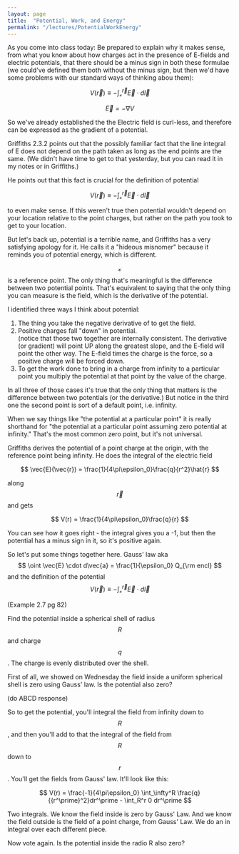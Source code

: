 ```yaml
---
layout: page
title:  "Potential, Work, and Energy"
permalink: "/lectures/PotentialWorkEnergy"
---
```


As you come into class today: Be prepared to explain why it makes sense, from
what you know about how charges act in the presence of E-fields and electric
potentials, that there should be a minus sign in both these formulae (we 
could've defined them both without the minus sign, but then we'd have
some problems with our standard ways of thinking abou them):

$$
V(\vec{r}) \equiv -\int_\mathcal{o}^\vec{r} \vec{E}\cdot d\vec{l}
$$

$$
\vec{E} = -\nabla V
$$

So we've already established the the Electric field is curl-less, and therefore
can be expressed as the gradient of a potential.

Griffiths 2.3.2 points out that the possibly familiar fact that the line integral
of E does not depend on the path taken as long as the end points are the same.
(We didn't have time to get to that yesterday, but you can read it in my notes
or in Griffiths.)

He points out that this fact is crucial for the definition of potential

$$
V(\vec{r}) \equiv -\int_\mathcal{o}^\vec{r} \vec{E}\cdot d\vec{l}
$$

to even make sense.
If this weren't true then potential wouldn't depend on your location
relative to the point charges, but rather on the path you took to get
to your location.

But let's back up, potential is a terrible name, and Griffiths has a very
satisfying apology for it. He calls it a "hideous misnomer" because it reminds
you of potential energy, which is different. 

$$\mathcal{o}$$ is a reference point. The only thing
that's meaningful is the difference between two potential points.  That's 
equivalent to saying that the only thing you can measure is the field, which
is the derivative of the potential. 

I identified three ways I think about potential:<br>
1) The thing you take the negative derivative of to get the field. <br>
2) Positive charges fall "down" in potential. <br>
(notice that those two together are internally consistent.  The derivative
(or gradient) will point UP along the greatest slope, and the E-field will
point the other way.  The E-field times the charge is the force, so
a positive charge will be forced down. <br> 
3) To get the work done to bring in a charge from infinity to a particular
point you multiply the potential at that point by the value of the charge. 

In all three of those cases it's true that the only thing that matters is
the difference between two potentials (or the derivative.)  But notice
in the third one the second point is sort of a default point, i.e. infinity.

When we say things like "the potential at a particular point" it is really
shorthand for "the potential at a particular point assuming zero potential
at infinity."  That's the most common zero point, but it's not universal.

Griffiths derives the potential of a point charge at the origin, with the 
reference point being infinity.  He does the integral of the electric
field

$$
\vec{E}(\vec{r}) = \frac{1}{4\pi\epsilon_0}\frac{q}{r^2}\hat{r}
$$

along $$\vec{r}$$ and gets

$$
V(r) = \frac{1}{4\pi\epsilon_0}\frac{q}{r}
$$

You can see how it goes right - the integral gives you a -1, but then the potential
has a minus sign in it, so it's positive again.


So let's put some things together here.  Gauss' law aka
$$
\oint \vec{E} \cdot d\vec{a} = \frac{1}{\epsilon_0} Q_{\rm encl}
$$
and the definition of the potential 
$$
V(\vec{r}) \equiv -\int_\mathcal{o}^\vec{r} \vec{E}\cdot d\vec{l}
$$

(Example 2.7 pg 82)

Find the potential inside a spherical shell of radius $$R$$ and 
charge $$q$$. The charge is evenly distributed over the shell.

First of all, we showed on Wednesday the field inside a uniform spherical
shell is zero using Gauss' law. Is the potential also zero?

(do ABCD response)

So to get the potential, you'll integral the field from infinity down
to $$R$$, and then you'll add to that the integral of the field from $$R$$
down to $$r$$. You'll get the fields from Gauss' law. It'll look like this:

$$
V(r) = \frac{-1}{4\pi\epsilon_0} \int_\infty^R \frac{q}{{r^\prime}^2}dr^\prime - \int_R^r 0 dr^\prime 
$$

Two integrals. We know the field inside is zero by Gauss' Law.  And we know
the field outside is the field of a point charge, from Gauss' Law. We do
an in integral over each different piece.

Now vote again. Is the potential inside the radio R also zero?
